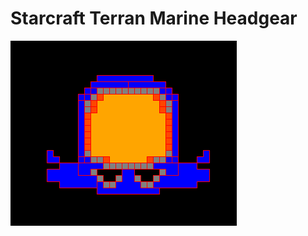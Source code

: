 <h1>Starcraft Terran Marine Headgear</h1>

<img src="https://github.com/aidanmitchelllol/Python-Design-Project/blob/master/Capture%20of%20Terran%20Marine.PNG">
